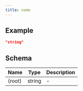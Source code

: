 ```yaml
---
title: name
---
```

## Example



```json
"string"
```
## Schema

| Name | Type | Description |
|---|---|---|
| (root) | string | - |

